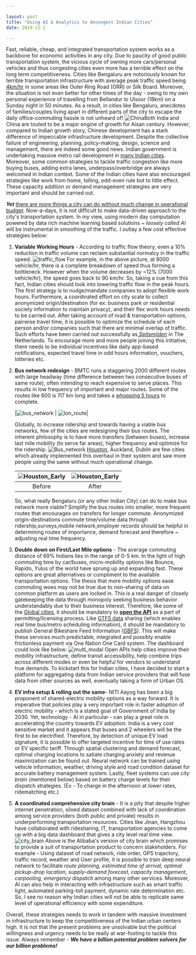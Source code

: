 ```yaml
---

layout: post
title: "Using AI & Analytics to decongest Indian Cities"
date: 2019-11-1

---
```




Fast, reliable, cheap, and integrated transportation system works as a backbone for economic activities in any city. Due to paucity of good public transportation system, the vicious cycle of owning more cars/personal vehicles and thus congesting cities even more has a terrible effect on the long term competitiveness. Cities like Bengaluru are notoriously known for terrible transportation infrastructure with average peak traffic speed being[ 4km/hr](https://twitter.com/Tejasvi_Surya/status/1188297058907635713/photo/1) in some areas like Outer Ring Road (ORR) or Silk Board. Moreover, the situation is not even better for other times of the day - owing to my own personal experience of travelling from Bellandur to Ulsoor (18km) on a Sunday night in 50 minutes. As a result, in cities like Bengaluru, anecdotes of families/couples living apart in different parts of the city to escape the daily office-commuting hassle is not unheard of! ![China](/image/transpo_ai/china_diff.jpg#center_sqr)Both India and China are touted to be a major engine of growth for Aisan century. However, compared to Indian growth story, Chinese development has a stark difference of impeccable infrastructure development. Despite the collective failure of engineering, planning, policy-making, design, science and management, there are indeed some good news. Indian government is undertaking massive metro rail development in [many Indian cities](https://economictimes.indiatimes.com/industry/transportation/railways/15-more-cities-will-soon-have-metro-network-union-minister-puri/articleshow/66419131.cms). Moreover, some common strategies to tackle traffic congestion like more buying buses, adding extra lanes, underpass/overbridge are always welcomed in Indian context. Some of the Indian cities have also encouraged strategies like work from home, tolling, odd-even rule but to little effect. These capacity addition or demand management strategies are very important and should be carried out.



***Yet*** <u>there are more things a city can do without much change in operational budget</u>. Now-a-days, it is not difficult to make data-driven approach to the city's transportation system. In my view, using modern day computation powered by data rich machine learning based solutions ~ *loosely called AI* will be instrumental in smoothing of the traffic. I outlay a few cost effective strategies below:

1. **Variable Working Hours** -  According to traffic flow theory, even a 10% reduction in traffic volume can reclaim substantial normalcy in the traffic speed. ![traffic_flow](/image/transpo_ai/flow_speed.jpg#center_lrect) For example, in the above picture, at 8000 vehicle/hr, there is a complete breakdown of speed thus forming a bottleneck. However when the volume decreases by ~12% (7000 vehicle/hr), the speed goes back to 90 km/hr. So, taking a cue from this fact, Indian cities should look into lowering traffic flow in the peak hours. The first strategy is to nudge/mandate companies to adopt flexible work hours. Furthermore, a coordinated effort on city scale to collect anonymized origin/destination (for ex: business park or residential society information to maintain privacy), and their flex work hours needs to be carried out. After taking account of road & transportation options, pairwise travel time, it is possible to optimize the schedule of each person and/or companies such that there are minimal overlap of traffic. Such efforts have been carried out successfully as[ *Spitsmijden*](https://www.beterbenutten.nl/spitsmijden) in The Netherlands. To encourage more and more people joining this initiative, there needs to be individual incentives like daily app-based notifications, expected travel time in odd hours information, vouchers, lotteries etc. 

   

2. **Bus network redesign** - BMTC runs a staggering 2000 different routes with large headway (time difference between two consecutive buses of same route), often intending to reach expensive to serve places. This results in low frequency of important and major routes. Some of the routes like 600 is 117 km long and takes a [whopping 5 hours](https://github.com/geohacker/bmtc) to complete.

   |![bus_network](/image/transpo_ai/blr_routes.jpg#center_sqr) | ![lon_route](/image/transpo_ai/longest_route.jpg#center_sqr)|

   Globally, to increase ridership and towards having a viable bus networks, few of the cities are redesigning their bus routes. The inherent philosophy is to have more transfers (between buses), increase last mile mobility (to serve far areas), higher frequency and optimize for the ridership. ![Bus_network](/image/transpo_ai/dublin_redesign.jpg#center_2rect) [Houston](https://humantransit.org/2014/05/houston-a-transit-network-reimagined.html), Auckland, Dublin are few cities which already implemented this overhaul in their system and saw more people using the same without much operational change. 

   | ![Houston_Early](/image/transpo_ai/Houston_pre.jpg#center_sqr) | ![Houston_Early](/image/transpo_ai/Houston_post.jpg#center_sqr) |
   | :----------------------------------------------------------: | :----------------------------------------------------------: |
   |                            Before                            |                            After                             |

   So, what really Bengaluru (or any other Indian City) can do to make bus network more viable? Simplify the bus routes into smaller, more frequent routes that encourages on transfers for longer commute. Anonymized origin-destinations commute time/volume data through ridership,surveys,mobile network,employer records should be helpful in determining routes of importance, demand forecast and therefore ~ adjusting real time frequency.  

   

3. **Double down on First/Last Mile options** - The average commuting distance of 69% Indians lies in the range of 0-5 km. In the light of high commuting time by car/buses, micro-mobility options like Bounce, Rapido, Yulus of the world have sprung up and expanding fast. These options are great alternatives or compliment to the available transportation options. The thesis that more mobility options ease commuting woes may not be true due to non-sharing of data on common platform as users are locked in. This is a real danger of closely gatekeeping the data through monopoly seeking business behavior understandably due to their business interest. Therefore, like some of the [Global cities](https://ddot.dc.gov/page/dockless-api), it should be mandatory to **<u>open the API</u>** as a part of permitting/licensing process. Like [GTFS data](https://developers.google.com/transit/gtfs/reference/) sharing (which enables real time bus/metro scheduling information), it should be mandatory to publish General Bikeshare Feed Information ([GBFS](https://github.com/NABSA/gbfs)). This will make these services much predictable, integrated and possibly enable frictionless payment via One Nation One Card system. The dashboard could look like below: ![multi_modal](/image/transpo_ai/different_mode.jpg#center_lsqr) Open APIs help cities improve their mobility infrastructure, define transit accessibility, help combine trips across different modes or even be helpful for vendors to understand true demands. To kickstart this for Indian cities, I have decided to start a platform for aggregating data from Indian service providers that will fuse data from other sources as well, eventually taking a form of Urban OS.

    

4. **EV infra setup & rolling out the same**- NITI Aayog has been a big proponent of shared-electric mobility options as a way forward. It is imperative that policies play a very important role in faster adoption of electric mobility - which is a stated goal of Government of India by 2030. Yet, technology - AI in particular - can play a great role in accelerating the country towards EV adoption. India is a very cost sensitive market and it appears that buses and 2 wheelers will be the first to be electrified. Therefore, by detection of unique EV load signature, it is possible to offer targeted incentive for time of use rates or EV specific tariff. Through spatial clustering and demand forecast, optimal charging locations to satiate charging anxiety and revenue maximization can be found out. Neural network can be trained using vehicle information, weather, driving style and road condition dataset for accurate battery management system. Lastly, fleet systems can use *city brain* (mentioned below) based on battery charge levels for their dispatch strategies. (Ex - To charge in the afternoon at lower rates, ridematching etc.)

    

5. **A coordinated comprehensive city brain** - It is a pity that despite higher internet penetration, siloed dataset combined with lack of coordination among service providers (both public and private) results in underperforming transportation resources. Cities like Jinan, Hangzhou have collaborated with ridesharing, IT, transportation agencies to come up with a big data dashboard that gives a city level real time view. ![city_brain](/image/transpo_ai/city_brain.jpg#center_lsqr)  Above is the Alibaba's version of city brain which promises to provide a suit of transportation product to concern stakeholders. For example - Using dataset of road network, ride order, GPS trajectory, traffic record, weather and User profile, it is possible to train deep neural network to facilitate *route planning, estimated time of arrival, optimal pickup-drop location, supply-demand forecast, capacity management, carpooling, emergency dispatch* among many other services. Moreover, AI can also help in interacting with infrastructure such as smart traffic light, automated parking-toll payment, dynamic rate determination etc. So, I see no reason why Indian cities will not be able to replicate same level of operational efficiency with some expenditure.



Overall, these strategies needs to work in tandem with massive investment in infrastructure to keep the competitiveness of the Indian urban centers high. It is not that the present problems are unsolvable but the political willingness and urgency needs to be really at war-footing to tackle this issue. Always remember  - ***We have a billion potential problem solvers for our billion problems!***